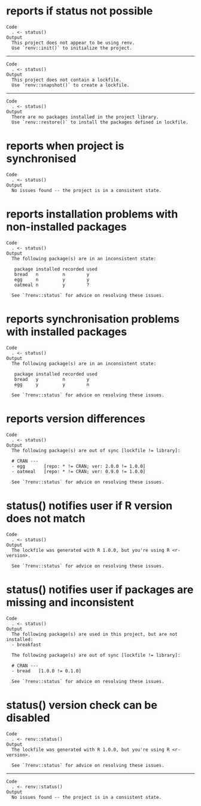 # reports if status not possible

    Code
      . <- status()
    Output
      This project does not appear to be using renv.
      Use `renv::init()` to initialize the project.

---

    Code
      . <- status()
    Output
      This project does not contain a lockfile.
      Use `renv::snapshot()` to create a lockfile.

---

    Code
      . <- status()
    Output
      There are no packages installed in the project library.
      Use `renv::restore()` to install the packages defined in lockfile.

# reports when project is synchronised

    Code
      . <- status()
    Output
      No issues found -- the project is in a consistent state.

# reports installation problems with non-installed packages

    Code
      . <- status()
    Output
      The following package(s) are in an inconsistent state:
      
       package installed recorded used
       bread   n         n        y   
       egg     n         y        y   
       oatmeal n         y        ?   
      
      See `?renv::status` for advice on resolving these issues.

# reports synchronisation problems with installed packages

    Code
      . <- status()
    Output
      The following package(s) are in an inconsistent state:
      
       package installed recorded used
       bread   y         n        y   
       egg     y         y        n   
      
      See `?renv::status` for advice on resolving these issues.

# reports version differences

    Code
      . <- status()
    Output
      The following package(s) are out of sync [lockfile != library]:
      
      # CRAN ---
      - egg       [repo: * != CRAN; ver: 2.0.0 != 1.0.0]
      - oatmeal   [repo: * != CRAN; ver: 0.9.0 != 1.0.0]
      
      See `?renv::status` for advice on resolving these issues.

# status() notifies user if R version does not match

    Code
      . <- status()
    Output
      The lockfile was generated with R 1.0.0, but you're using R <r-version>.
      
      See `?renv::status` for advice on resolving these issues.

# status() notifies user if packages are missing and inconsistent

    Code
      . <- status()
    Output
      The following package(s) are used in this project, but are not installed:
      - breakfast
      
      The following package(s) are out of sync [lockfile != library]:
      
      # CRAN ---
      - bread   [1.0.0 != 0.1.0]
      
      See `?renv::status` for advice on resolving these issues.

# status() version check can be disabled

    Code
      . <- renv::status()
    Output
      The lockfile was generated with R 1.0.0, but you're using R <r-version>.
      
      See `?renv::status` for advice on resolving these issues.

---

    Code
      . <- renv::status()
    Output
      No issues found -- the project is in a consistent state.

